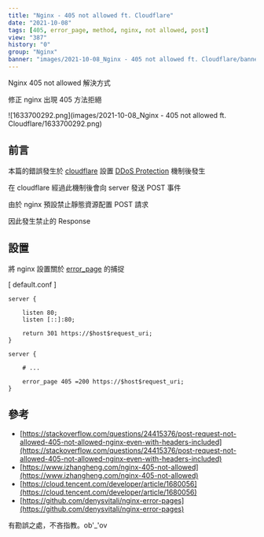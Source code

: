 ```yaml
---
title: "Nginx - 405 not allowed ft. Cloudflare"
date: "2021-10-08"
tags: [405, error_page, method, nginx, not allowed, post]
view: "387"
history: "0"
group: "Nginx"
banner: "images/2021-10-08_Nginx - 405 not allowed ft. Cloudflare/banner/1633700292.png"
---
```


Nginx 405 not allowed 解決方式

修正 nginx 出現 405 方法拒絕

![1633700292.png](images/2021-10-08_Nginx - 405 not allowed ft. Cloudflare/1633700292.png)

前言
--

本篇的錯誤發生於 [cloudflare](https://www.cloudflare.com/) 設置 [DDoS Protection](https://www.cloudflare.com/en-au/ddos-de/) 機制後發生

在 cloudflare 經過此機制後會向 server 發送 POST 事件

由於 nginx 預設禁止靜態資源配置 POST 請求

因此發生禁止的 Response

設置
--

將 nginx 設置關於 [error\_page](http://nginx.org/en/docs/beginners_guide.html) 的捕捉

\[ default.conf \]

    server {
    
        listen 80;
        listen [::]:80;
    
        return 301 https://$host$request_uri;
    }
    
    server {
    
        # ...
    
        error_page 405 =200 https://$host$request_uri;
    }

參考
--

*   [https://stackoverflow.com/questions/24415376/post-request-not-allowed-405-not-allowed-nginx-even-with-headers-included](https://stackoverflow.com/questions/24415376/post-request-not-allowed-405-not-allowed-nginx-even-with-headers-included)
*   [https://www.izhangheng.com/nginx-405-not-allowed](https://www.izhangheng.com/nginx-405-not-allowed)
*   [https://cloud.tencent.com/developer/article/1680056](https://cloud.tencent.com/developer/article/1680056)
*   [https://github.com/denysvitali/nginx-error-pages](https://github.com/denysvitali/nginx-error-pages)

有勘誤之處，不吝指教。ob'\_'ov